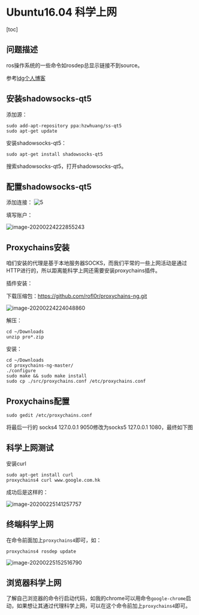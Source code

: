 # Ubuntu16.04 科学上网

[toc]

## 问题描述

ros操作系统的一些命令如rosdep总显示链接不到source。

参考[ldg个人博客]([https://ldgyyf.cn/2019/06/27/Linux/ubuntu%E4%B8%8B%E7%A7%91%E5%AD%A6%E4%B8%8A%E7%BD%91/](https://ldgyyf.cn/2019/06/27/Linux/ubuntu下科学上网/))

## 安装shadowsocks-qt5

添加源：

```shell
sudo add-apt-repository ppa:hzwhuang/ss-qt5
sudo apt-get update
```

安装shadowsocks-qt5：

```shell
sudo apt-get install shadowsocks-qt5
```

搜索shadowsocks-qt5，打开shadowsocks-qt5。

## 配置shadowsocks-qt5

添加连接： 
![5](https://amnesiagreens-1301256683.cos.ap-chengdu.myqcloud.com/Ubuntu/shadowsocks-qt5-add)

填写账户：

![image-20200224222855243](https://amnesiagreens-1301256683.cos.ap-chengdu.myqcloud.com/Ubuntu/image-20200224222855243.png)

## Proxychains安装

咱们安装的代理是基于本地服务器SOCKS，而我们平常的一些上网活动是通过HTTP进行的，所以距离能科学上网还需要安装proxychains插件。

插件安装：

下载压缩包：<https://github.com/rofl0r/proxychains-ng.git>

![image-20200224224048860](https://amnesiagreens-1301256683.cos.ap-chengdu.myqcloud.com/Ubuntu/image-20200224224048860.png)

解压：

```shell
cd ~/Downloads
unzip pro*.zip
```

安装：

```shell
cd ~/Downloads
cd proxychains-ng-master/
./configure
sudo make && sudo make install
sudo cp ./src/proxychains.conf /etc/proxychains.conf
```

## Proxychains配置

```shell
sudo gedit /etc/proxychains.conf
```

将最后一行的 socks4 127.0.0.1 9050修改为socks5 127.0.0.1 1080，最终如下图

## 科学上网测试

安装curl

```shell
sudo apt-get install curl
proxychains4 curl www.google.com.hk
```

成功后是这样的：

![image-20200225141257757](https://amnesiagreens-1301256683.cos.ap-chengdu.myqcloud.com/Ubuntu/image-20200225141257757.png)

## 终端科学上网

在命令前面加上`proxychains4`即可，如：

```shell
proxychains4 rosdep update
```

![image-20200225152516790](https://amnesiagreens-1301256683.cos.ap-chengdu.myqcloud.com/Ubuntu/image-20200225152516790.png)

## 浏览器科学上网

了解自己浏览器的命令行启动代码，如我的chrome可以用命令`google-chrome`启动，如果想让其通过代理科学上网，可以在这个命令前加上`proxychains4`即可。


